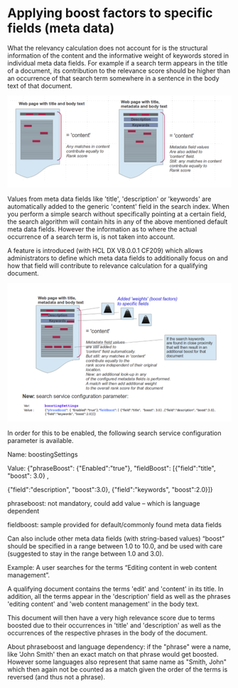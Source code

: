# Applying boost factors to specific fields (meta data)

What the relevancy calculation does not account for is the structural information of the content and the informative weight of keywords stored in individual meta data fields. For example if a search term appears in the title of a document, its contribution to the relevance score should be higher than an occurrence of that search term somewhere in a sentence in the body text of that document.

![](../../../../images/Applyingboostfactorstospecificfields_1.png)

Values from meta data fields like 'title', 'description' or 'keywords' are automatically added to the generic 'content' field in the search index. When you perform a simple search without specifically pointing at a certain field, the search algorithm will contain hits in any of the above mentioned default meta data fields. However the information as to where the actual occurrence of a search term is, is not taken into account.

A feature is introduced (with HCL DX V8.0.0.1 CF209) which allows administrators to define which meta data fields to additionally focus on and how that field will contribute to relevance calculation for a qualifying document.

![](../../../../images/Applyingboostfactorstospecificfields_2.png)

In order for this to be enabled, the following search service configuration parameter is available.

Name: boostingSettings

Value: {"phraseBoost": {"Enabled":"true"}, "fieldBoost": [{"field":"title", "boost": 3.0} ,

{"field":"description", "boost":3.0}, {"field":"keywords", "boost":2.0}]}

phraseboost: not mandatory, could add value – which is language dependent

fieldboost: sample provided for default/commonly found meta data fields

Can also include other meta data fields (with string-based values) “boost” should be specified in a range between 1.0 to 10.0, and be used with care
(suggested to stay in the range between 1.0 and 3.0).

Example:
A user searches for the terms “Editing content in web content management”.

A qualifying document contains the terms 'edit' and 'content' in its title. In addition, all the terms appear in the 'description' field as well as the phrases 'editing content' and 'web content management' in the body text.

This document will then have a very high relevance score due to terms boosted due to their occurrences in 'title' and 'description' as well as the occurrences of the respective phrases in the body of the document.

About phraseboost and language dependency: if the "phrase" were a name, like 'John Smith' then an exact match on that phrase would get boosted. However some languages also represent that same name as "Smith, John" which then again not be counted as a match given the order of the terms is reversed (and thus not a phrase).                                                                                                                                                                                                                                                                                                                                                                                                                                                                                                                                                                                                                                                                                                                                                                                                                                                      